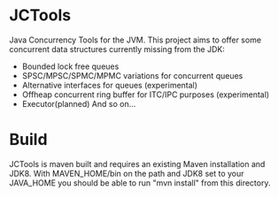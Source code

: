 JCTools
==========

Java Concurrency Tools for the JVM. This project aims to offer some concurrent data structures currently missing from
the JDK:
- Bounded lock free queues
- SPSC/MPSC/SPMC/MPMC variations for concurrent queues
- Alternative interfaces for queues (experimental)
- Offheap concurrent ring buffer for ITC/IPC purposes (experimental)
- Executor(planned)
And so on...

Build
==========
JCTools is maven built and requires an existing Maven installation and JDK8.
With MAVEN_HOME/bin on the path and JDK8 set to your JAVA_HOME you should be able to run "mvn install" from this
directory.


